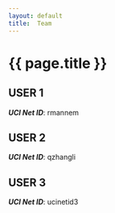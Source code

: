 ```yaml
---
layout: default
title:  Team
---
```


# {{ page.title }}


## USER 1
***UCI Net ID***: rmannem

## USER 2
***UCI Net ID***: qzhangli

## USER 3
***UCI Net ID***: ucinetid3
